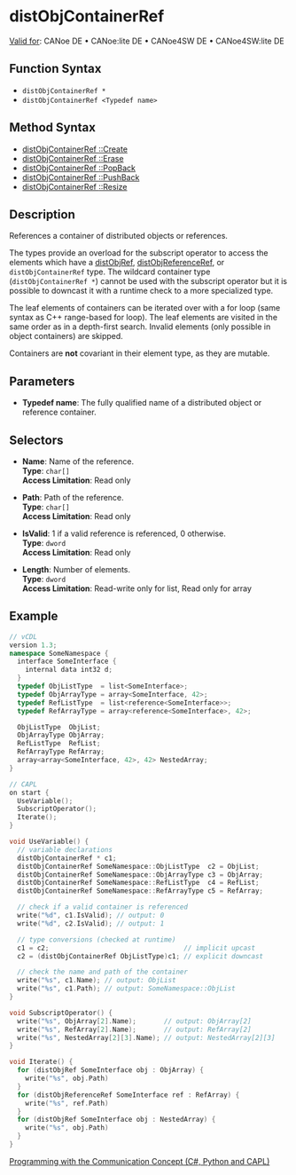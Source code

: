 # distObjContainerRef

[Valid for](../../../Shared/FeatureAvailability.md): CANoe DE • CANoe:lite DE • CANoe4SW DE • CANoe4SW:lite DE

## Function Syntax

- `distObjContainerRef *`
- `distObjContainerRef <Typedef name>`

## Method Syntax

- [distObjContainerRef <Typedef name>::Create](../Methods/CAPLfunctiondistObjContainerRefCreate.md)
- [distObjContainerRef <Typedef name>::Erase](../Methods/CAPLfunctiondistObjContainerRefErase.md)
- [distObjContainerRef <Typedef name>::PopBack](../Methods/CAPLfunctiondistObjContainerRefPopBack.md)
- [distObjContainerRef <Typedef name>::PushBack](../Methods/CAPLfunctiondistObjContainerRefPushBack.md)
- [distObjContainerRef <Typedef name>::Resize](../Methods/CAPLfunctiondistObjContainerRefResize.md)

## Description

References a container of distributed objects or references.

The types provide an overload for the subscript operator to access the elements which have a [distObjRef](CAPLfunctiondistObjRef.md), [distObjReferenceRef](CAPLfunctiondistObjReferenceRef.md), or `distObjContainerRef` type. The wildcard container type (`distObjContainerRef *`) cannot be used with the subscript operator but it is possible to downcast it with a runtime check to a more specialized type.

The leaf elements of containers can be iterated over with a for loop (same syntax as C++ range-based for loop). The leaf elements are visited in the same order as in a depth-first search. Invalid elements (only possible in object containers) are skipped.

Containers are **not** covariant in their element type, as they are mutable.

## Parameters

- **Typedef name**: The fully qualified name of a distributed object or reference container.

## Selectors

- **Name**: Name of the reference.  
  **Type**: `char[]`  
  **Access Limitation**: Read only

- **Path**: Path of the reference.  
  **Type**: `char[]`  
  **Access Limitation**: Read only

- **IsValid**: 1 if a valid reference is referenced, 0 otherwise.  
  **Type**: `dword`  
  **Access Limitation**: Read only

- **Length**: Number of elements.  
  **Type**: `dword`  
  **Access Limitation**: Read-write only for list, Read only for array

## Example

```cpp
// vCDL
version 1.3;
namespace SomeNamespace {
  interface SomeInterface {
    internal data int32 d;
  }
  typedef ObjListType  = list<SomeInterface>;
  typedef ObjArrayType = array<SomeInterface, 42>;
  typedef RefListType  = list<reference<SomeInterface>>;
  typedef RefArrayType = array<reference<SomeInterface>, 42>;

  ObjListType  ObjList;
  ObjArrayType ObjArray;
  RefListType  RefList;
  RefArrayType RefArray;
  array<array<SomeInterface, 42>, 42> NestedArray;
}

// CAPL
on start {
  UseVariable();
  SubscriptOperator();
  Iterate();
}

void UseVariable() {
  // variable declarations
  distObjContainerRef * c1;
  distObjContainerRef SomeNamespace::ObjListType  c2 = ObjList;
  distObjContainerRef SomeNamespace::ObjArrayType c3 = ObjArray;
  distObjContainerRef SomeNamespace::RefListType  c4 = RefList;
  distObjContainerRef SomeNamespace::RefArrayType c5 = RefArray;

  // check if a valid container is referenced
  write("%d", c1.IsValid); // output: 0
  write("%d", c2.IsValid); // output: 1

  // type conversions (checked at runtime)
  c1 = c2;                                  // implicit upcast
  c2 = (distObjContainerRef ObjListType)c1; // explicit downcast

  // check the name and path of the container
  write("%s", c1.Name); // output: ObjList
  write("%s", c1.Path); // output: SomeNamespace::ObjList
}

void SubscriptOperator() {
  write("%s", ObjArray[2].Name);       // output: ObjArray[2]
  write("%s", RefArray[2].Name);       // output: RefArray[2]
  write("%s", NestedArray[2][3].Name); // output: NestedArray[2][3]
}

void Iterate() {
  for (distObjRef SomeInterface obj : ObjArray) {
    write("%s", obj.Path)
  }
  for (distObjReferenceRef SomeInterface ref : RefArray) {
    write("%s", ref.Path)
  }
  for (distObjRef SomeInterface obj : NestedArray) {
    write("%s", obj.Path)
  }
}
```

[Programming with the Communication Concept (C#, Python and CAPL)](../../../CANoeCANalyzer/CommunicationConcept/Programming/CCP.md)
